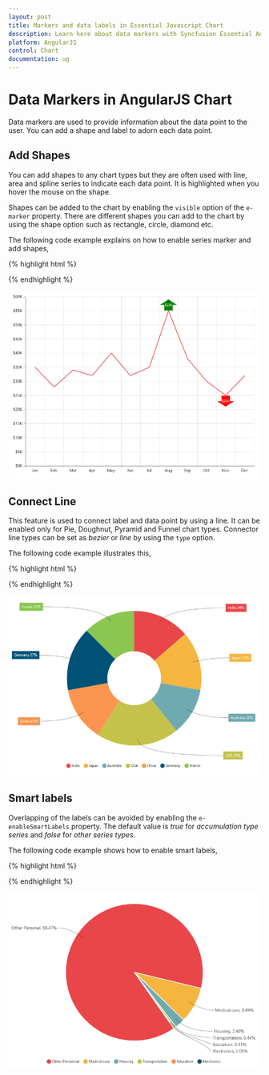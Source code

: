 ```yaml
---
layout: post
title: Markers and data labels in Essential Javascript Chart
description: Learn here about data markers with Syncfusion Essential AngularJS Chart Control, its elements, and more.
platform: AngularJS
control: Chart
documentation: ug
---
```


# Data Markers in AngularJS Chart

Data markers are used to provide information about the data point to the user. You can add a shape and label to adorn each data point.

## Add Shapes

You can add shapes to any chart types but they are often used with line, area and spline series to indicate each data point. It is highlighted when you hover the mouse on the shape.

Shapes can be added to the chart by enabling the `visible` option of the `e-marker` property. There are different shapes you can add to the chart by using the shape option such as rectangle, circle, diamond etc.

The following code example explains on how to enable series marker and add shapes,

{% highlight html %}

<html xmlns="http://www.w3.org/1999/xhtml" lang="en" ng-app="ChartApp">
    <head>
        <title>Essential Studio for AngularJS: Chart</title>
        <!--CSS and Script file References -->
    </head>
    <body ng-controller="ChartCtrl">
         <div id="container" ej-chart>
         <e-series>
         <e-series e-marker-visible="true" e-marker-shape="diamond">
         </e-series>
         <e-series e-marker-visible="true" e-marker-shape="triangle" >
         </e-series>
         <e-series e-marker-visible="true" e-marker-shape="Hexagon">
         </e-series>
         </e-series>
         </div>
         <script>
         angular.module('ChartApp', ['ejangular'])
         .controller('ChartCtrl', function ($scope) {
             
                });
        </script>
    </body>
</html>

{% endhighlight %}

![AngularJS Chart add shapes](Data-Markers_images/Data-Markers_img1.png)



## Add image as marker

Apart from the shapes, you can also add images to mark the data point by using the `imageUrl` option.

The following code example illustrates this,

{% highlight html %}

<html xmlns="http://www.w3.org/1999/xhtml" lang="en" ng-app="ChartApp">
    <head>
        <title>Essential Studio for AngularJS: Chart</title>
        <!--CSS and Script file References -->
    </head>
    <body ng-controller="ChartCtrl">
         <div id="container" ej-chart>
         <e-series>
         <e-series e-marker-visible="true" e-marker-shape="image"
         e-marker-imageurl="sun_annotation.png" e-marker-size-height="20"
         e-marker-size-width="20">
         </e-series>
         </div>
         <script>
         angular.module('ChartApp', ['ejangular'])
         .controller('ChartCtrl', function ($scope) {
              
                });
        </script>
    </body>
</html>

{% endhighlight %}

![AngularJS Chart add image as maker](Data-Markers_images/Data-Markers_img2.png)


## Add labels

Data label can be added to a chart series by enabling the `visible` property in the `dataLabel` option. The labels appear at the top of the data point, by default.

The following code example shows how to enable data label and set its horizontal and vertical text alignment. 

{% highlight html %}

<html xmlns="http://www.w3.org/1999/xhtml" lang="en" ng-app="ChartApp">
    <head>
        <title>Essential Studio for AngularJS: Chart</title>
        <!--CSS and Script file References -->
    </head>
    <body ng-controller="ChartCtrl">
         <div id="container" ej-chart>
         <e-series>
         <e-series e-marker-datalabel-visible="true" 
         e-marker-datalabel-horizontaltextalignment="center"
         e-marker-datalabel-verticaltextalignment="far">
         </e-series>
        </div>
        <script>
        angular.module('ChartApp', ['ejangular'])
        .controller('ChartCtrl', function ($scope) {
                
                });
        </script>
    </body>
</html>


{% endhighlight %}

![AngularJS Chart add labels](Data-Markers_images/Data-Markers_img3.png)


Label content can be formatted by using the template option. Inside the template, you can add the placeholder text *"point.x"* and *"point.y"* to display corresponding data points x & y value.

You can adorn the labels with background shapes by setting *shape* option.

The following code example shows how to add background shapes and set template to data label.

{% highlight html %}


<div id="template">
<div id="left">
<img src="../images/chart/icon_investments.png"/>
</div>
<div id="right">
<div id="point">#point.y#%</div>
</div>
</div>
<html xmlns="http://www.w3.org/1999/xhtml" lang="en" ng-app="ChartApp">
    <head>
        <title>Essential Studio for AngularJS: Chart</title>
        <!--CSS and Script file References -->
    </head>
    <body ng-controller="ChartCtrl">
         <div id="container" ej-chart>
         <e-series>
         <e-series e-marker-datalabel-visible="true"
         e-marker-datalabel-template="template"></e-series>
         <e-series e-marker-datalabel-visible="true"
         e-marker-datalabel-shape="rectangle" 
         e-marker-datalabel-border-width="1"
         e-marker-datalabel-border-color="red"></e-series>
         <e-series e-marker-datalabel-visible="true"></e-series>
         </e-series>
         </div>
         <script>
         angular.module('ChartApp', ['ejangular'])
         .controller('ChartCtrl', function ($scope) {
             
                });
        </script>
    </body>
</html>
    
{% endhighlight %}

![AngularJS Chart add background shapes](Data-Markers_images/Data-Markers_img4.png)


The appearance of the labels can be customized by using the `font` and `offset` options. The `offset` option is used to move the labels vertically. Also, labels can be rotated by using the `rotate` option.

The following code example shows how to rotate datalabel text and customize the font.

{% highlight html %}

<html xmlns="http://www.w3.org/1999/xhtml" lang="en" ng-app="ChartApp">
    <head>
        <title>Essential Studio for AngularJS: Chart</title>
        <!--CSS and Script file References -->
    </head>
    <body ng-controller="ChartCtrl">
         <div id="container" ej-chart>
         <e-series>
         <e-series e-marker-datalabel-visible="true"
         e-marker-datalabel-angle="30" e-marker-datalabel-offset="15"
         e-marker-datalabel-font-color="black" e-marker-datalabel-font-size="13px">
         </e-series>
         </div>
         <script>
         angular.module('ChartApp', ['ejangular'])
         .controller('ChartCtrl', function ($scope) {
               
                });
        </script>
    </body>
</html>

{% endhighlight %}

![AngularJS Chart rotates datalabel text](Data-Markers_images/Data-Markers_img5.png)


You can position the label to the top, center or bottom position of the segment by using the `textPosition` option for the chart types such as column, bar, stacked bar, stacked column, 100% stacked bar, 100% stacked column, candle and OHLC.

The following code example shows how to set textPosition to display data label in the middle of the column rectangle.

{% highlight html %}

<html xmlns="http://www.w3.org/1999/xhtml" lang="en" ng-app="ChartApp">
    <head>
        <title>Essential Studio for AngularJS: Chart</title>
        <!--CSS and Script file References -->
    </head>
    <body ng-controller="ChartCtrl">
         <div id="container" ej-chart>
         <e-series>
         <e-series e-marker-datalabel-visible="true"
         e-marker-datalabel-textposition="middle">
         </e-series>
         </div>
         <script>
         angular.module('ChartApp', ['ejangular'])
         .controller('ChartCtrl', function ($scope) {
               
                });
        </script>
    </body>
</html>

{% endhighlight %}

![AngularJS Chart set text position](Data-Markers_images/Data-Markers_img6.png)


The label can be positioned inside or outside the perimeter of the series by using the `e-labelPosition` option for the chart types such as Pie and Doughnut, .

The following code example shows how to set the *labelPosition*,

{% highlight html %}

<html xmlns="http://www.w3.org/1999/xhtml" lang="en" ng-app="ChartApp">
    <head>
        <title>Essential Studio for AngularJS: Chart</title>
        <!--CSS and Script file References -->
    </head>
    <body ng-controller="ChartCtrl">
         <div id="container" ej-chart>
         <e-series>
         <e-series e-marker-datalabel-visible="true" e-marker-datalabel-shape="rectangle"
         e-marker-datalabel-font-color="white" e-type="doughnut" e-labelPosition="outside" 
         e-datasource="dataSource" e-xname="x" e-yname="y" e-textmappingname="text">
         </e-series>
         </div>
         <script>
         var chartData= [{ x: 'India', y: 24, text: 'India 24%' },
                        { x: 'Japan', y: 25, text: 'Japan 25%' },
                        { x: 'Australia', y: 20, text: 'Australia 20%' },
                        { x: 'USA', y: 35, text: 'USA 35%' },
                        { x: 'China', y: 23, text: 'China 23%' },
                        { x: 'Germany', y: 27, text: 'Germany 27%' },
                        { x: 'France', y: 22, text: 'France 22%' }];
         angular.module('ChartApp', ['ejangular'])
         .controller('ChartCtrl', function ($scope) {
                    $scope.dataSource=chartData;
              
                });
        </script>
    </body>
</html>

{% endhighlight %} 

![AngularJS Chart label position](Data-Markers_images/Data-Markers_img7.png)


The following screenshot displays the labels when the `e-labelPosition` is set as *inside* position.

![AngularJS Chart inside](Data-Markers_images/Data-Markers_img8.png)


The following screenshot displays the labels when the `e-labelPosition` is set as *outsideExtended* position.

![AngularJS Chart outside extended](Data-Markers_images/Data-Markers_img9.png)


The label can be wrapped for pie, doughnut, funnel, and pyramid series by setting the enableWrap property. 

{% highlight html %} 

<html xmlns="http://www.w3.org/1999/xhtml" lang="en" ng-app="ChartApp">
    <head>
        <title>Essential Studio for AngularJS: Chart</title>
        <!--CSS and Script file References -->
    </head>
    <body ng-controller="ChartCtrl">
         <div id="container" ej-chart>
         <e-series>
         <e-series e-marker-datalabel-visible="true"
         e-marker-datalabel-enablewrap="true" 
         e-marker-datalabel-maximumlabelwidth="32">
         </e-series>
        </div>
        <script>
        angular.module('ChartApp', ['ejangular'])
        .controller('ChartCtrl', function ($scope) {
                                  
                });
        </script>
    </body>
</html>

{% endhighlight %} 

![AngularJS Chart setting enable wrap property](Data-Markers_images/Data-Markers_img13.png)

## Contrast Color for the data label

 
To change the contrast color for the data label, you can set the `e-enableContrastColor` as **true** in the dataLabel property of the chart series.

When we enable this property, the data label text will be rendered in contrast color based on the segment on which it is placed.
If the data label is placed inside the data points segment, then that particular point's color is taken. Else the chart area or chart background color is considered for deriving the contrast color.

{% highlight html %} 

<html xmlns="http://www.w3.org/1999/xhtml" lang="en" ng-app="ChartApp">
    <head>
        <title>Essential Studio for AngularJS: Chart</title>
        <!--CSS and Script file References -->
    </head>
    <body ng-controller="ChartCtrl">
         <div id="container" ej-chart>
         <e-series>
         <e-series e-marker-datalabel-visible="true"
         e-marker-datalabel-enablecontrastcolor="true">
         </e-series>
        </div>
        <script>
        angular.module('ChartApp', ['ejangular'])
        .controller('ChartCtrl', function ($scope) {
                                  
                });
        </script>
    </body>
</html>
 
{% endhighlight %}



## Customize specific points

By using the ejChart, you can also customize the individual/specific markers with different colors, shapes and also with different images.

There are two ways to achieve this based on how the data is fed to the series.

When the data is provided by using the `e-points` option, you can add marker for each data point or specific point by using the `e-marker` option as illustrated in the following code example.

{% highlight html %}

<html xmlns="http://www.w3.org/1999/xhtml" lang="en" ng-app="ChartApp">
    <head>
        <title>Essential Studio for AngularJS: Chart</title>
        <!--CSS and Script file References -->
    </head>
    <body ng-controller="ChartCtrl">
        <div id="container" ej-chart >
        <e-series>
        <e-series>
        <e-points>
        <e-points e-x="Jan" e-y="35"></e-points>
        <e-points e-x="Feb" e-y="28"></e-points>
        <e-points e-x="Mar" e-y="34"></e-points>
        <e-points e-x="Apr" e-y="32"></e-points>
        <e-points e-x="May" e-y="40"></e-points>
        <e-points e-x="Jun" e-y="33"></e-points>
        <e-points e-x="Jul" e-y="35"></e-points>
        <e-points e-x="Aug" e-y="55" e-marker-datalabel-visible="true"
        e-marker-datalabel-offset="-10"
        e-marker-datalabel-shape="upArrow" e-marker-datalabel-font-color="white"
        e-marker-datalabel-font-size="11px" e-marker-datalabel-margin-left="15"
        e-marker-datalabel-margin-right="15" e-marker-datalabel-margin-top="10"
        e-marker-datalabel-margin-bottom="10" e-marker-datalabel-fill="green" ></e-points>
        <e-points e-x="Sep" e-y="38"></e-points>
        <e-points e-x="Oct" e-y="30"></e-points>
        <e-points e-x="Nov" e-y="25" e-marker-datalabel-visible="true"
        e-marker-datalabel-offset="-22" e-marker-datalabel-verticaltextalignment="near"
        e-marker-datalabel-shape="downArrow" e-marker-datalabel-font-color="white"
        e-marker-datalabel-font-size="11px" e-marker-datalabel-margin-left="15"
        e-marker-datalabel-margin-right="15" e-marker-datalabel-margin-top="10"
        e-marker-datalabel-margin-bottom="10" e-marker-datalabel-fill="red"></e-points>
        <e-points e-x="Dec" e-y="32"></e-points>        
        </e-points>
        </e-series>
        </e-series>
        </div>
        <script>
        angular.module('ChartApp', ['ejangular'])
        .controller('ChartCtrl', function ($scope) {        
                              
                   });
        </script>
    </body>
</html>

 {% endhighlight %}

![AngularJS Chart customize specific points](Data-Markers_images/Data-Markers_img10.png)

When the data is bound to the series by using the `e-dataSource` option, you can customize the points in the `e-seriesrendering` event as illustrated in the following code example,

{% highlight html %}
    <head>
        <title>Essential Studio for AngularJS: Chart</title>
        <!--CSS and Script file References -->
    </head>
    <body ng-controller="ChartCtrl">
         <div id="container" ej-chart e-seriesrendering=seriesrender>
         <e-series>
         <e-series e-marker-datalabel-visible="true"  e-datasource="dataSource" e-xname="month" 
         e-yname="sales">
         </e-series>
         </div>
         <script>
         angular.module('ChartApp', ['ejangular'])
         .controller('ChartCtrl', function ($scope) {
                    $scope.dataSource=chartData;
                    $scope.seriesrender="seriesrender";
                   });
         function seriesRender(sender)
            {
	                   //Enable and customize the dataLabel for a point using event
               sender.data.series.points[7].marker = {
               dataLabel: {
                    visible: true,
                    offset: -10,
                    shape: "upArrow", font: { color: "white", size: '11px' },
                    margin: { left: 15, right: 15, top: 10, bottom: 10 },                    
                    fill: "green"
               }};
               sender.data.series.points[10].marker = {
                 //Enable and customize the dataLabel for a point using event
               dataLabel: {
                        visible: true,
                        offset: -22,
                        verticalTextAlignment: 'near',
                        shape: "downArrow", font: { color: "white", size: '11px' },
                        margin: { left: 15, right: 15, top: 10, bottom: 10 },                    
                        fill: "red"
               }};
        }
        </script>
    </body>
</html>

{% endhighlight %}

![AngularJS Chart series rendering](Data-Markers_images/Data-Markers_img10.png)


## Connect Line

This feature is used to connect label and data point by using a line. It can be enabled only for Pie, Doughnut, Pyramid and Funnel chart types. Connector line types can be set as *bezier* or *line* by using the `type` option.

 The following code example illustrates this,

{% highlight html %}

<html xmlns="http://www.w3.org/1999/xhtml" lang="en" ng-app="ChartApp">
    <head>
        <title>Essential Studio for AngularJS: Chart</title>
        <!--CSS and Script file References -->
    </head>
    <body ng-controller="ChartCtrl">
         <div id="container" ej-chart>
         <e-series>
         <e-series e-marker-datalabel-visible="true"
         e-marker-datalabel-connectorline-type="bezier"
         e-marker-datalabel-color="black"
         e-labelPosition="outsideextended" >
         </e-series>
         </div>
         <script>
         angular.module('ChartApp', ['ejangular'])
         .controller('ChartCtrl', function ($scope) {
                             });
        </script>
    </body>
</html>



{% endhighlight %}

![AngularJS Chart connect line](Data-Markers_images/Data-Markers_img11.png)


## Smart labels

Overlapping of the labels can be avoided by enabling the `e-enableSmartLabels` property. The default value is *true* for *accumulation type series* and *false* for *other series types*.

The following code example shows how to enable smart labels,

{% highlight html %}
<html xmlns="http://www.w3.org/1999/xhtml" lang="en" ng-app="ChartApp">
    <head>
        <title>Essential Studio for AngularJS: Chart</title>
        <!--CSS and Script file References -->
    </head>
    <body ng-controller="ChartCtrl">
         <div id="container" ej-chart>
         <e-series>
         <e-series e-marker-datalabel-visible="true" e-marker-datalabel-shape="none"
         e-marker-datalabel-font-size="14px" e-marker-datalabel-connectorline-type="bezier"
         e-marker-datalabel-connectorline-color="black" e-type="pie" 
         e-labelPosition="outsideextended" e-enablesmartlabels="true" 
         e-datasource="dataSource" e-xname="x" e-yname="y" 
         e-textmappingname="text">
         </e-series>
         </div>
         <script>
         var chartData= [{ x: 'Other Personnal', y: 94658, text: 'Other Personal, 88.47%' },
                             { x: 'Medical care', y: 9090, text: 'Medical care, 8.49%' },
		                     { x: 'Housing', y: 2577, text: 'Housing, 2.40%' },
                             { x: 'Transportation', y: 473, text: 'Transportation, 0.44%' },
                             { x: 'Education', y: 120, text: 'Education, 0.11%' },
                             { x: 'Electronics', y: 70, text: 'Electronics, 0.06%' }];
         angular.module('ChartApp', ['ejangular'])
         .controller('ChartCtrl', function ($scope) {
                    $scope.dataSource=chartData;
                     });
        </script>
    </body>
</html>



{% endhighlight %}

![AngularJS Chart smart labels](Data-Markers_images/Data-Markers_img12.png)


